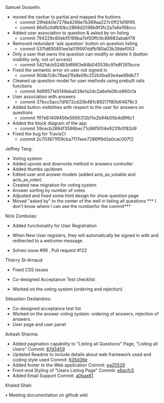 Samuel Gosselin:

- moved the navbar to partial and mapped the buttons
    - commit 29febb0e7278a4296e7b369aa227c0ff21d16f95
    - commit 86d5c0dfb10bc2868d2598b9f3fc2a7a6e198ccc
- Added user association to question & asked by on listing
    - commit 794229c60ebf5199ba7ef50ffc9c88683ababf78
- Removed redundant 'ask question' button on question listing
    - commit 5311d650851ee1a019597ddfb180a03b39def053
- Only a user that owns the question can modify or delete it (button visibility only, not url access)
    - commit 5421dcb52483d6663e84b040536c97e8f261bcce
- Fixed the semantic error on user not signed in
    - commit 90db7c8c78ae21fa8e09c252b0ba93e4ae89db77
- Cleaned up question model for user methods using prebuilt rails functions
    - commit 9d99571e5149eba526e1a2dc2a6efe09ce960cfa
- User association with answers
    - commit 37bcc5acc7df872cd20b481c89217f80b64879c3
- Added button visibilities with respect to the user for answers on questions
    - commit 1ff7e61409456e5895312b11e2b94b05b4d9f6c1
- Added the block diagram of the app
    - commit 59cecb2694f3596bec71c66f5f04e9231b0f82d9
- Fixed the bug for TravisCI
    - commit  2c703671f59cba7117eee7286ff9d3a0cac007f2




Jeffrey Tang:
- Voting system
- Added upvote and downvote method in answers controller
- Added thumbs up/down
- Edited user and answer models (added acts_as_votable and acts_as_voter)
- Created new migration for voting system
- Answer sorting by number of votes
- Adjusted and fixed some html design for show question page
- Moved "asked by" to the center of the well in listing all questions
*** I don't know where I can see the numberfor the commit***

Nick Zombolas:

- Added functionality for User Registration

- When New User registers, they will automatically be signed in with and redirected to a welcome message.

- Solves  issue #99 , Pull request #122


Thierry St-Arnaud

- Fixed CSS issues

- Co-designed Acceptance Test checklist

- Worked on the voting system (ordering and rejection)



Sébastien Deslandres:
- Co-designed acceptance test list
- Worked on the answer voting system: ordering of answers, rejection of answers.
- User page and user panel

Avkash Sharma:

- Added pagination capability to "Listing all Questions" Page, "Listing all Users"
Commit: [87d3459](https://github.com/samgo1/Soen341/commit/87d3459f0b91dc708344c2259a0d186a25ed63d3)
- Updated Readme to include details about web framework used and coding style used
Commit: [635d36e](https://github.com/samgo1/Soen341/commit/635d36e8df706ad7d44f508d19b01394d06825d2)
- Added footer to the Web application
Commit: [ea25529](https://github.com/samgo1/Soen341/commit/ea25529305a82453ef66ce9ea35a2f28c8beb08e)
- Front-end Styling of "Users Listing Page"
Commit: [e8acfc5](https://github.com/samgo1/Soen341/commit/e8acfc525e1d5541125c9a29bdba5f130aa04ccf)
- Added Email Support
Commit: [a0bae81](https://github.com/samgo1/Soen341/commit/a0bae817f01c9053ebfd4531a92ac69a4f854dbb)



Khaled Shah:

• Meeting documentation on github wiki
